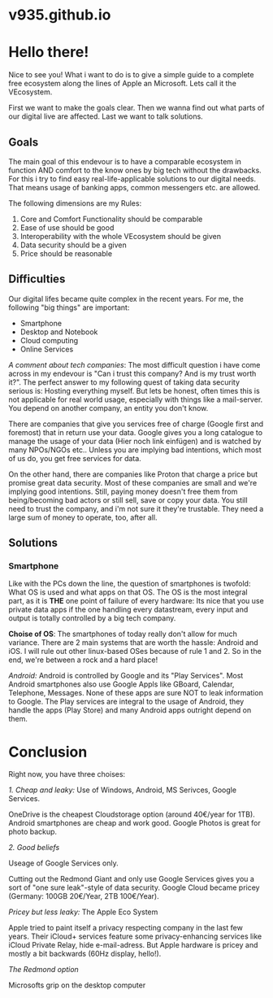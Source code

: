 # v935.github.io
<h1>Hello there!</h1>

<p>Nice to see you! What i want to do is to give a simple guide to a complete free ecosystem along the lines of Apple an Microsoft. Lets call it the VEcosystem.</p>
<p>First we want to make the goals clear. Then we wanna find out what parts of our digital live are affected. Last we want to talk solutions.</p>

<h2>Goals</h2>
<p>The main goal of this endevour is to have a comparable ecosystem in function AND comfort to the know ones by big tech without the drawbacks. For this i try to find easy real-life-applicable solutions to our digital needs. That means usage of banking apps, common messengers etc. are allowed.</p>
<p>The following dimensions are my Rules:</p>
<ol> 
  <li>Core and Comfort Functionality should be comparable</li>
  <li>Ease of use should be good</li>
  <li>Interoperability with the whole VEcosystem should be given</li>
  <li>Data security should be a given</li>
  <li>Price should be reasonable</li>
</ol>

<h2>Difficulties</h2>
<p>Our digital lifes became quite complex in the recent years. For me, the following "big things" are important: </p>
<ul>
  <li>Smartphone</li>
  <li>Desktop and Notebook</li>
  <li>Cloud computing</li>
  <li>Online Services</li>
</ul>
<p><i>A comment about tech companies</i>: The most difficult question i have come across in my endevour is "Can i trust this company? And is my trust worth it?". The perfect answer to my following quest of taking data security serious is: Hosting everything myself. But lets be honest, often times this is not applicable for real world usage, especially with things like a mail-server. You depend on another company, an entity you don't know. </p>
<p>  There are companies that give you services free of charge (Google first and foremost) that in return use your data. Google gives you a long catalogue to manage the usage of your data (Hier noch link einfügen) and is watched by many NPOs/NGOs etc.. Unless you are implying bad intentions, which most of us do, you get free services for data.</p>
<p>  On the other hand, there are companies like Proton that charge a price but promise great data security. Most of these companies are small and we're implying good intentions. Still, paying money doesn't free them from being/becoming bad actors or still sell, save or copy your data. You still need to trust the company, and i'm not sure it they're trustable. They need a large sum of money to operate, too, after all.</p>

<h2>Solutions</h2>
<h3>Smartphone</h3>
<p>Like with the PCs down the line, the question of smartphones is twofold: What OS is used and what apps on that OS. The OS is the most integral part, as it is <b>THE</b> one point of failure of every hardware: Its nice that you use private data apps if the one handling every datastream, every input and output is totally controlled by a big tech company.</p>
<p><b>Choise of OS</b>: The smartphones of today really don't allow for much variance. There are 2 main systems that are worth the hassle: Android and iOS. I will rule out other linux-based OSes because of rule 1 and 2. So in the end, we're between a rock and a hard place!</p>
<p><i>Android:</i> Android is controlled by Google and its "Play Services". Most Android smartphones also use Google Appls like GBoard, Calendar, Telephone, Messages. None of these apps are sure NOT to leak information to Google. The Play services are integral to the usage of Android, they handle the apps (Play Store) and many Android apps outright depend on them.</p>




<h1>Conclusion</h1>
<p>Right now, you have three choises:</p>
<p><i>1. Cheap and leaky:</i> Use of Windows, Android, MS Serivces, Google Services.</p>
<p>OneDrive is the cheapest Cloudstorage option (around 40€/year for 1TB). Android smartphones are cheap and work good. Google Photos is great for photo backup.</p>
<p><i>2. Good beliefs</i><p> Useage of Google Services only.</p>
<p>Cutting out the Redmond Giant and only use Google Services gives you a sort of "one sure leak"-style of data security. Google Cloud became pricey (Germany: 100GB 20€/Year, 2TB 100€/Year).
<p><i>Pricey but less leaky:</i> The Apple Eco System</p>
<p>Apple tried to paint itself a privacy respecting company in the last few years. Their iCloud+ services feature some privacy-enhancing services like iCloud Private Relay, hide e-mail-adress. But Apple hardware is pricey and mostly a bit backwards (60Hz display, hello!). </p>
<p><i>The Redmond option</i></p>
<p>Microsofts grip on the desktop computer</p>
